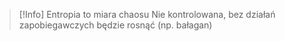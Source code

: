 >[!Info] Entropia to miara chaosu
>Nie kontrolowana, bez działań zapobiegawczych będzie rosnąć (np. bałagan)


